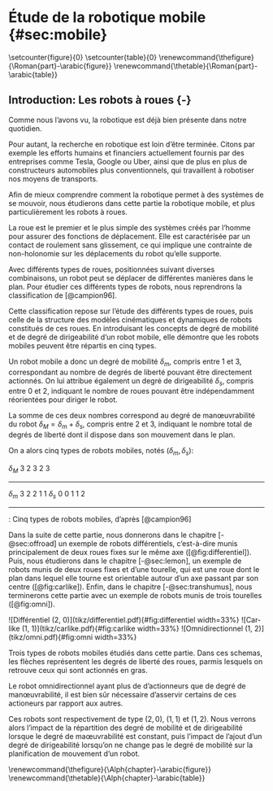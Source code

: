 # Étude de la robotique mobile {#sec:mobile}

\setcounter{figure}{0}
\setcounter{table}{0}
\renewcommand{\thefigure}{\Roman{part}-\arabic{figure}}
\renewcommand{\thetable}{\Roman{part}-\arabic{table}}

## Introduction: Les robots à roues {-}

Comme nous l’avons vu, la robotique est déjà bien présente dans notre quotidien.

Pour autant, la recherche en robotique est loin d’être terminée. Citons par exemple les efforts humains et financiers
actuellement fournis par des entreprises comme Tesla, Google ou Uber, ainsi que de plus en plus de constructeurs
automobiles plus conventionnels, qui travaillent à robotiser nos moyens de transports.

Afin de mieux comprendre comment la robotique permet à des systèmes de se mouvoir, nous étudierons dans cette partie la
robotique mobile, et plus particulièrement les robots à roues.

La roue est le premier et le plus simple des systèmes créés par l’homme pour assurer des fonctions de déplacement.
Elle est caractérisée par un contact de roulement sans glissement, ce qui implique une contrainte de non-holonomie sur
les déplacements du robot qu’elle supporte.

Avec différents types de roues, positionnées suivant diverses combinaisons, un robot peut se déplacer de différentes
manières dans le plan. Pour étudier ces différents types de robots, nous reprendrons la classification de [@campion96].

Cette classification repose sur l’étude des différents types de roues, puis celle de la structure des modèles
cinématiques et dynamiques de robots constitués de ces roues. En introduisant les concepts de degré de mobilité et de
degré de dirigeabilité d’un robot mobile, elle démontre que les robots mobiles peuvent être répartis en cinq types.

Un robot mobile a donc un degré de mobilité $\delta_m$, compris entre 1 et 3, correspondant au nombre de degrés de
liberté pouvant être directement actionnés. On lui attribue également un degré de dirigeabilité $\delta_s$, compris
entre 0 et 2, indiquant le nombre de roues pouvant être indépendamment réorientées pour diriger le robot.

La somme de ces deux nombres correspond au degré de manœuvrabilité du robot $\delta_M = \delta_m + \delta_s$, compris
entre 2 et 3, indiquant le nombre total de degrés de liberté dont il dispose dans son mouvement dans le plan.

On a alors cinq types de robots mobiles, notés $(\delta_m, \delta_s)$:

$\delta_M$ 3 2 3 2 3
---------- - - - - -
$\delta_m$ 3 2 2 1 1
$\delta_s$ 0 0 1 1 2
---------- - - - - -

: Cinq types de robots mobiles, d’après [@campion96]

Dans la suite de cette partie, nous donnerons dans le chapitre [-@sec:offroad] un exemple de robots différentiels,
c’est-à-dire munis principalement de deux roues fixes sur le même axe ([@fig:differentiel]). Puis, nous étudierons dans
le chapitre [-@sec:lemon], un exemple de robots munis de deux roues fixes et d’une tourelle, qui est une roue dont le
plan dans lequel elle tourne est orientable autour d’un axe passant par son centre ([@fig:carlike]). Enfin, dans le
chapitre [-@sec:transhumus], nous terminerons cette partie avec un exemple de robots munis de trois tourelles
([@fig:omni]).

<div id="fig:mobiles">
![Différentiel (2, 0)](tikz/differentiel.pdf){#fig:differentiel width=33%}
![Car-like (1, 1)](tikz/carlike.pdf){#fig:carlike width=33%}
![Omnidirectionnel (1, 2)](tikz/omni.pdf){#fig:omni width=33%}

Trois types de robots mobiles étudiés dans cette partie. Dans ces schemas, les flèches représentent les degrés de
liberté des roues, parmis lesquels on retrouve ceux qui sont actionnés en gras.
</div>

Le robot omnidirectionnel ayant plus de d’actionneurs que de degré de manœuvrabilité, il est bien sûr nécessaire
d’asservir certains de ces actioneurs par rapport aux autres.

Ces robots sont respectivement de type $(2, 0)$, $(1, 1)$ et $(1, 2)$. Nous verrons alors l’impact de la répartition
des degré de mobilité et de dirigeabilité lorsque le degré de maœuvrabilité est constant, puis l’impact de l’ajout d’un
degré de dirigeabilité lorsqu’on ne change pas le degré de mobilité sur la planification de mouvement d’un robot.


\renewcommand{\thefigure}{\Alph{chapter}-\arabic{figure}}
\renewcommand{\thetable}{\Alph{chapter}-\arabic{table}}
